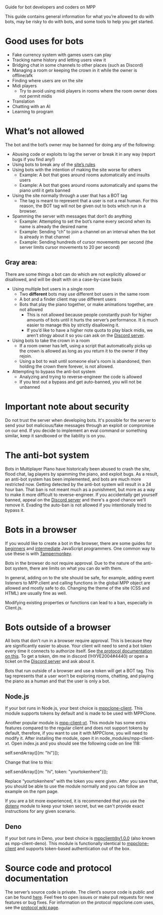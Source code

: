 Guide for bot developers and coders on MPP

This guide contains general information for what you’re allowed to do with bots, may be risky to do with bots, and some tools to help you get started.
# **Good uses for bots**
- Fake currency system with games users can play
- Tracking name history and letting users view it
- Bridging chat in some channels to other places (such as Discord)
- Managing a room or keeping the crown in it while the owner is offline/afk
- Finding where users are on the site
- Midi players
  - Try to avoid using midi players in rooms where the room owner does not permit midis
- Translation
- Chatting with an AI
- Learning to program
# **What’s not allowed**
The bot and the bot’s owner may be banned for doing any of the following:

- Abusing code or exploits to lag the server or break it in any way (report bugs if you find any!)
- Using bots to break any of the [site’s rules](https://github.com/Hyye123/OpenMPP/blob/master/en_rules.md)
- Using bots with the intention of making the site worse for others
  - Example: A bot that goes around rooms automatically and insults users
  - Example: A bot that goes around rooms automatically and spams the piano until it gets banned
- Using the site normally through a user that has a BOT tag
  - The tag is meant to represent that a user is not a real human. For this reason, the BOT tag will not be given out to bots which run in a browser.
- Spamming the server with messages that don’t do anything
  - Example: Attempting to set the bot’s name every second when its name is already the desired name
  - Example: Sending “ch” to join a channel on an interval when the bot is already in that channel
  - Example: Sending hundreds of cursor movements per second (the server limits cursor movements to 20 per second)
## Gray area:
There are some things a bot can do which are not explicitly allowed or disallowed, and will be dealt with on a case-by-case basis

- Using multiple bot users in a single room
  - Two **different** bots may use different bot users in the same room
  - A bot and a finder client may use different users
  - Bots that play the piano together, or make animations together, are not allowed
    - This is not allowed because people constantly push for higher amounts of bots until it hurts the server’s performance. It is much easier to manage this by strictly disallowing it.
    - If you’d like to have a higher note quota to play black midis, we aren’t stingy about it so you can ask on the [Discord server](https://discord.gg/RjEttXpNbE).
- Using bots to take the crown in a room
  - If a room owner has left, using a script that automatically picks up the crown is allowed as long as you return it to the owner if they rejoin.
  - Using a bot to wait until someone else's room is abandoned, then holding the crown there forever, is not allowed.
- Attempting to bypass the anti-bot system
  - Analyzing and trying to reverse-engineer the code is allowed
  - If you test out a bypass and get auto-banned, you will not be unbanned
# **Important note about security**
Do not trust the server when developing bots. It's possible for the server to send your bot malicious/fake messages through an exploit or compromise on our end. If you decide to implement an eval command or something similar, keep it sandboxed or the liability is on you.
# **The anti-bot system**
Bots in Multiplayer Piano have historically been abused to crash the site, flood chat, lag players by spamming the piano, and exploit bugs. As a result, an anti-bot system has been implemented, and bots are much more restricted now. Getting detected by the anti-bot system will result in a 24 hour ban. That ban is not meant much as a punishment, but more as a way to make it more difficult to reverse-engineer. If you accidentally get yourself banned, appeal on the [Discord server](https://discord.com/invite/338D2xMufC) and there's a good chance we’ll remove it. Evading the auto-ban is not allowed if you intentionally tried to bypass it.
# **Bots in a browser**
If you would like to create a bot in the browser, there are some guides for [beginners](https://gist.github.com/Hri7566/34565985e54632f815f15323704a0919) and [intermediate](https://gist.github.com/Hri7566/117511ec6888db2cf4c1debde1d1a9b6) JavaScript programmers. One common way to use these is with [Tampermonkey](https://www.tampermonkey.net/).

Bots in the browser do not require approval. Due to the nature of the anti-bot system, there are limits on what you can do with them.

In general, adding on to the site should be safe, for example, adding event listeners to MPP.client and calling functions in the global MPP object are allowed and mostly safe to do. Changing the theme of the site (CSS and HTML) are usually fine as well.

Modifying existing properties or functions can lead to a ban, especially in Client.js.
# **Bots outside of a browser**
All bots that don’t run in a browser require approval. This is because they are significantly easier to abuse. Your client will need to send a bot token every time it connects to authorize itself. See [the protocol documentation on this](https://github.com/LapisHusky/mppclone/wiki/Protocol#hi-server-bound). To get a token, dm me in discord (!НУУЕ2004#4440) or open a ticket on the [Discord server](https://discord.gg/RjEttXpNbE) and ask about it.

Bots that run outside of a browser and use a token will get a BOT tag. This tag represents that a user won’t be exploring rooms, chatting, and playing the piano as a human and that the user is only a bot.
## **Node.js**
If your bot runs in Node.js, your best choice is [mppclone-client](https://www.npmjs.com/package/mppclone-client). This module supports tokens by default and is made to be used with MPPClone.

Another popular module is [mpp-client-xt](https://www.npmjs.com/package/mpp-client-xt). This module has some extra features compared to the regular client and does not support tokens by default, therefore, if you want to use it with MPPClone, you will need to modify it. After installing the module, open it in node\_modules/mpp-client-xt. Open index.js and you should see the following code on line 118:

self.sendArray([{m: "hi"}]);

Change that line to this:

self.sendArray([{m: "hi", token: "yourtokenhere"}]);

Replace “yourtokenhere” with the token you were given. After you save that, you should be able to use the module normally and you can follow an example on the npm page.

If you are a bit more experienced, it is recommended that you use the [dotenv](https://www.npmjs.com/package/dotenv) module to keep your token secret, but we can't provide exact instructions for any given scenario.

## **Deno**
If your bot runs in Deno, your best choice is [mppclient@v1.0.0](https://deno.land/x/mppclient@v1.0.0) (also known as mpp-client-deno). This module is functionally identical to [mppclone-client](https://www.npmjs.com/package/mppclone-client) and supports token-based authentication out of the box.
# Source code and protocol documentation
The server’s source code is private. The client’s source code is public and can be found [here](https://github.com/Hyye123/OpenMPP). Feel free to open issues or make pull requests for new features or bug fixes. For information on the protocol mppclone.com uses, see the [protocol wiki page](https://github.com/LapisHusky/mppclone/wiki/Protocol).
